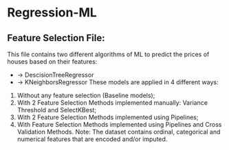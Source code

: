 # Regression-ML

## Feature Selection File:
This file contains two different algorithms of ML to predict the prices of houses based on their features:
* -> DescisionTreeRegressor
* -> KNeighborsRegressor
These models are applied in 4 different ways:
1) Without any feature selection (Baseline models);
2) With 2 Feature Selection Methods implemented manually: Variance Threshold and SelectKBest;
3) With 2 Feature Selection Methods implemented using Pipelines;
3) With Feature Selection Methods implemented using Pipelines and Cross Validation Methods.
Note: The dataset contains ordinal, categorical and numerical features that are encoded and/or imputed.
